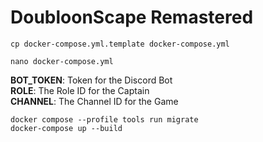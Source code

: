 
# DoubloonScape Remastered
```cp docker-compose.yml.template docker-compose.yml```

```nano docker-compose.yml```

**BOT_TOKEN**: Token for the Discord Bot  
**ROLE**: The Role ID for the Captain  
**CHANNEL**: The Channel ID for the Game  

```docker compose --profile tools run migrate```  
```docker-compose up --build```  
